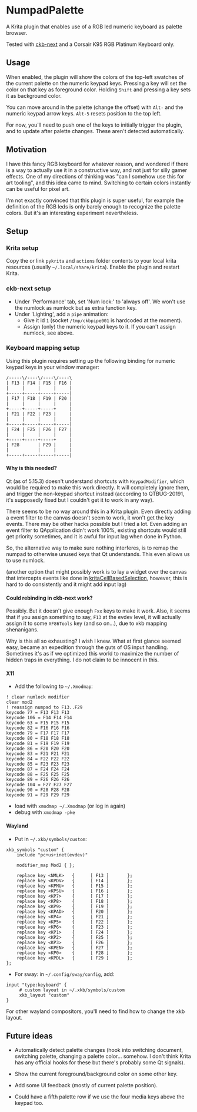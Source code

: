 # NumpadPalette

A Krita plugin that enables use of a RGB led numeric keyboard as palette browser.

Tested with [ckb-next](https://github.com/ckb-next/ckb-next) and a Corsair K95 RGB Platinum Keyboard only.

## Usage

When enabled, the plugin will show the colors of the top-left swatches of the current palette on the numeric keypad keys. Pressing a key will set the color on that key as foreground color. Holding `Shift` and pressing a key sets it as background color.

You can move around in the palette (change the offset) with `Alt-` and the numeric keypad arrow keys. `Alt-5` resets position to the top left.

For now, you'll need to push one of the keys to initially trigger the plugin, and to update after palette changes. These aren't detected automatically.

## Motivation

I have this fancy RGB keyboard for whatever reason, and wondered if there is a way to actually use it in a constructive way, and not just for silly gamer effects. One of my directions of thinking was "can I somehow use this for art tooling", and this idea came to mind. Switching to certain colors instantly can be useful for pixel art.

I'm not exactly convinced that this plugin is super useful, for example the definition of the RGB leds is only barely enough to recognize the palette colors. But it's an interesting experiment nevertheless.

## Setup

### Krita setup

Copy the or link `pykrita` and `actions` folder contents to your local krita resources (usually `~/.local/share/krita`). Enable the plugin and restart Krita.

### ckb-next setup

- Under 'Performance' tab, set 'Num lock:' to 'always off'. We won't use the numlock as numlock but as extra function key.
- Under 'Lighting', add a `pipe` animation:
    - Give it id `1` (socket `/tmp/ckbpipe001` is hardcoded at the moment).
    - Assign (only) the numeric keypad keys to it. If you can't assign numlock, see above.

### Keyboard mapping setup

Using this plugin requires setting up the following binding for numeric keypad keys in your window manager:

```
/-----\/----\/----\/----\
| F13 | F14 | F15 | F16 |
|     |     |     |     |
+-----+-----+-----+-----|
| F17 | F18 | F19 | F20 |
|     |     |     |     |
+-----+-----+-----+     |
| F21 | F22 | F23 |     |
|     |     |     |     |
+-----+-----+-----+-----|
| F24 | F25 | F26 | F27 |
|     |     |     |     |
+-----+-----+-----+     |
| F28       | F29 |     |
|           |     |     |
+-----+-----+-----+-----|
```

#### Why is this needed?

Qt (as of 5.15.3) doesn't understand shortcuts with `KeypadModifier`, which would be required to make this work directly. It will completely ignore them, and trigger the non-keypad shortcut instead (according to QTBUG-20191, it's supposedly fixed but I couldn't get it to work in any way).

There seems to be no way around this in a Krita plugin. Even directly adding a event filter to the canvas doesn't seem to work, it won't get the key events. There may be other hacks possible but I tried a lot. Even adding an event filter to QApplication didn't work 100%, existing shortcuts would still get priority sometimes, and it is awful for input lag when done in Python.

So, the alternative way to make sure nothing interferes, is to remap the numpad to otherwise unused keys that Qt understands. This even allows us to use numlock.

(another option that might possibly work is to lay a widget over the canvas that intercepts events like done in [kritaCellBasedSelection](https://github.com/vmedea/kritaCellBasedSelection), however, this is hard to do consistently and it might add input lag)

#### Could rebinding in ckb-next work?

Possibly. But it doesn't give enough `Fxx` keys to make it work. Also, it seems that if you assign something to say, `F13` at the evdev level, it will actually assign it to some `XF86Tools` key (and so on...), due to xkb mapping shenanigans.

Why is this all so exhausting? I wish I knew. What at first glance seemed easy, became an expedition through the guts of OS input handling. Sometimes it's as if we optimized this world to maximize the number of hidden traps in everything. I do not claim to be innocent in this.

#### X11

- Add the following to `~/.Xmodmap`:

```
! clear numlock modifier
clear mod2
! reassign numpad to F13..F29
keycode 77 = F13 F13 F13
keycode 106 = F14 F14 F14
keycode 63 = F15 F15 F15
keycode 82 = F16 F16 F16
keycode 79 = F17 F17 F17
keycode 80 = F18 F18 F18
keycode 81 = F19 F19 F19
keycode 86 = F20 F20 F20
keycode 83 = F21 F21 F21
keycode 84 = F22 F22 F22
keycode 85 = F23 F23 F23
keycode 87 = F24 F24 F24
keycode 88 = F25 F25 F25
keycode 89 = F26 F26 F26
keycode 104 = F27 F27 F27
keycode 90 = F28 F28 F28
keycode 91 = F29 F29 F29
```

- load with `xmodmap ~/.Xmodmap` (or log in again)
- debug with `xmodmap -pke`

#### Wayland


- Put in `~/.xkb/symbols/custom`:

```
xkb_symbols "custom" {
    include "pc+us+inet(evdev)"

    modifier_map Mod2 { };

    replace key <NMLK>   {      [ F13 ]       };
    replace key <KPDV>   {      [ F14 ]       };
    replace key <KPMU>   {      [ F15 ]       };
    replace key <KPSU>   {      [ F16 ]       };
    replace key <KP7>    {      [ F17 ]       };
    replace key <KP8>    {      [ F18 ]       };
    replace key <KP9>    {      [ F19 ]       };
    replace key <KPAD>   {      [ F20 ]       };
    replace key <KP4>    {      [ F21 ]       };
    replace key <KP5>    {      [ F22 ]       };
    replace key <KP6>    {      [ F23 ]       };
    replace key <KP1>    {      [ F24 ]       };
    replace key <KP2>    {      [ F25 ]       };
    replace key <KP3>    {      [ F26 ]       };
    replace key <KPEN>   {      [ F27 ]       };
    replace key <KP0>    {      [ F28 ]       };
    replace key <KPDL>   {      [ F29 ]       };
};
```

- For sway: in `~/.config/sway/config`, add:

```
input "type:keyboard" {
     # custom layout in ~/.xkb/symbols/custom
     xkb_layout "custom"
}
```

For other wayland compositors, you'll need to find how to change the xkb layout.

## Future ideas

- Automatically detect palette changes (hook into switching document, switching palette, changing a palette color... somehow. I don't think Krita has any official hooks for these but there's probably some Qt signals).

- Show the current foreground/background color on some other key.

- Add some UI feedback (mostly of current palette position).

- Could have a fifth palette row if we use the four media keys above the keypad too.

